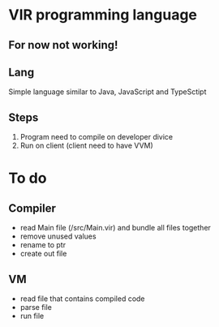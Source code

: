 # VIR programming language

## For now not working!

## Lang
Simple language similar to Java, JavaScript and TypeSctipt

## Steps
1. Program need to compile on developer divice
2. Run on client (client need to have VVM)

# To do

## Compiler
- read Main file (/src/Main.vir) and bundle all files together
- remove unused values 
- rename to ptr
- create out file

## VM
- read file that contains compiled code
- parse file
- run file
